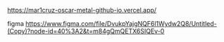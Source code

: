 https://mar1cruz-oscar-metal-github-io.vercel.app/



figma
https://www.figma.com/file/DvukpYajgNQF6l1Wydw2Q8/Untitled-(Copy)?node-id=40%3A2&t=m84gQmQETX6SIQEv-0
